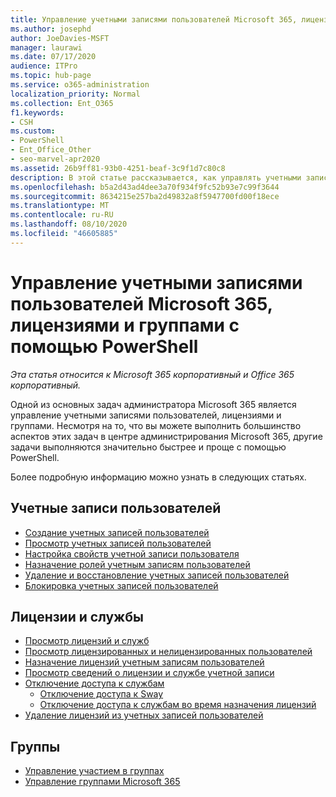 ```yaml
---
title: Управление учетными записями пользователей Microsoft 365, лицензиями и группами с помощью PowerShell
ms.author: josephd
author: JoeDavies-MSFT
manager: laurawi
ms.date: 07/17/2020
audience: ITPro
ms.topic: hub-page
ms.service: o365-administration
localization_priority: Normal
ms.collection: Ent_O365
f1.keywords:
- CSH
ms.custom:
- PowerShell
- Ent_Office_Other
- seo-marvel-apr2020
ms.assetid: 26b9ff81-93b0-4251-beaf-3c9f1d7c80c8
description: В этой статье рассказывается, как управлять учетными записями пользователей, лицензиями и группами Microsoft 365 с помощью PowerShell.
ms.openlocfilehash: b5a2d43ad4dee3a70f934f9fc52b93e7c99f3644
ms.sourcegitcommit: 8634215e257ba2d49832a8f5947700fd00f18ece
ms.translationtype: MT
ms.contentlocale: ru-RU
ms.lasthandoff: 08/10/2020
ms.locfileid: "46605885"
---
```

# <a name="manage-microsoft-365-user-accounts-licenses-and-groups-with-powershell"></a>Управление учетными записями пользователей Microsoft 365, лицензиями и группами с помощью PowerShell

*Эта статья относится к Microsoft 365 корпоративный и Office 365 корпоративный.*

Одной из основных задач администратора Microsoft 365 является управление учетными записями пользователей, лицензиями и группами. Несмотря на то, что вы можете выполнить большинство аспектов этих задач в центре администрирования Microsoft 365, другие задачи выполняются значительно быстрее и проще с помощью PowerShell. 

Более подробную информацию можно узнать в следующих статьях.

## <a name="user-accounts"></a>Учетные записи пользователей

- [Создание учетных записей пользователей](create-user-accounts-with-office-365-powershell.md)
- [Просмотр учетных записей пользователей](view-user-accounts-with-office-365-powershell.md)
- [Настройка свойств учетной записи пользователя](configure-user-account-properties-with-office-365-powershell.md)
- [Назначение ролей учетным записям пользователей](assign-roles-to-user-accounts-with-office-365-powershell.md)
- [Удаление и восстановление учетных записей пользователей](delete-and-restore-user-accounts-with-office-365-powershell.md)
- [Блокировка учетных записей пользователей](block-user-accounts-with-office-365-powershell.md)

## <a name="licenses-and-services"></a>Лицензии и службы
- [Просмотр лицензий и служб](view-licenses-and-services-with-office-365-powershell.md)
- [Просмотр лицензированных и нелицензированных пользователей](view-licensed-and-unlicensed-users-with-office-365-powershell.md)
- [Назначение лицензий учетным записям пользователей](assign-licenses-to-user-accounts-with-office-365-powershell.md)
- [Просмотр сведений о лицензии и службе учетной записи](view-account-license-and-service-details-with-office-365-powershell.md)
- [Отключение доступа к службам](disable-access-to-services-with-office-365-powershell.md)
  - [Отключение доступа к Sway](disable-access-to-sway-with-office-365-powershell.md)
  - [Отключение доступа к службам во время назначения лицензий](disable-access-to-services-while-assigning-user-licenses.md)
- [Удаление лицензий из учетных записей пользователей](remove-licenses-from-user-accounts-with-office-365-powershell.md)

## <a name="groups"></a>Группы
- [Управление участием в группах](maintain-group-membership-with-office-365-powershell.md)
- [Управление группами Microsoft 365](manage-office-365-groups-with-powershell.md)

